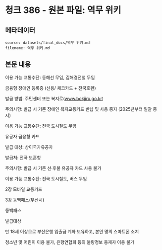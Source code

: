 # 청크 386 - 원본 파일: 역무 위키

## 메타데이터

```
source: datasets/final_docs/역무 위키.md
filename: 역무 위키.md
```

## 본문 내용

이용 가능 교통수단: 동해선 무임, 김해경전철 무임

금융형 장애인 등록증 (신용/ 체크카드 + 전국호환)

발급 방법: 주민센터 또는 복지로(www.bokjiro.go.kr)

주의사항: 발급 시 기존 장애인 복지교통카드 반납 및 사용 중지 (2025년부터 일괄 중지)

이용 가능 교통수단: 전국 도시철도 무임

유공자 금융형 카드

발급 대상: 상이국가유공자

발급처: 전국 보훈청

주의사항: 발급 시 기존 선·후불 유공자 카드 사용 불가

이용 가능 교통수단: 전국 도시철도, 버스 무임

2강 모바일 교통카드

3강 동백패스(부산시)

동백패스

발급대상

만 18세 이상으로 부산은행 입출금 계좌 보유하고, 본인 명의 스마트폰 소지

청소년 및 어린이 이용 불가, 은행연합회 등의 불량정보 등재자 이용 불가